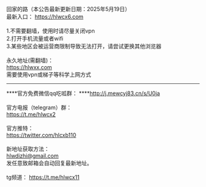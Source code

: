 回家的路（本公告最新更新日期：2025年5月19日）
<br>最新入口： https://hlwcx6.com
<br>
<br>1.不需要翻墙，使用时请尽量关闭vpn
<br>2.打开手机流量或者wifi
<br>3.某些地区会被运营商限制导致无法打开，请尝试更换其他浏览器
<br>
<br>永久地址(需翻墙)：
<br>https://hlwxx.com
<br>需要使用vpn或梯子等科学上网方式
****
****官方免费微信qq吃呱群：
****http://j.mewcyj83.cn/s/U0ja
<br>
<br>官方电报（telegram）群：
<br>https://t.me/hlwcx2
<br>
<br>官方推特：
<br>https://twitter.com/hlcxb110
<br>
<br>新地址获取方法：
<br>hlwdizhi@gmail.com
<br>发任意致邮箱会自动回复最新地址。
<br>
<br>tg频道： https://t.me/hlwcx11

